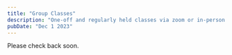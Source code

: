 ```yaml
---
title: "Group Classes"
description: "One-off and regularly held classes via zoom or in-person."
pubDate: "Dec 1 2023"
---
```


Please check back soon.
